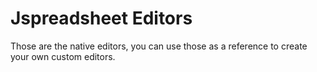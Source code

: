 # Jspreadsheet Editors

Those are the native editors, you can use those as a reference to create your own custom editors.

